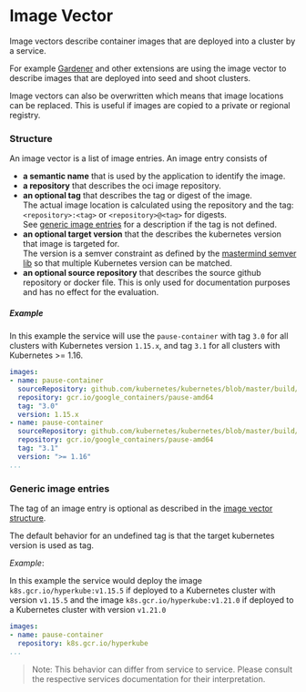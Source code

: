 # Image Vector

Image vectors describe container images that are deployed into a cluster by a service.

For example [Gardener](https://github.com/gardener/gardener) and other extensions are using the image vector to describe images that are deployed into seed and shoot clusters.

Image vectors can also be overwritten which means that image locations can be replaced.
This is useful if images are copied to a private or regional registry.

### Structure

An image vector is a list of image entries.
An image entry consists of 
- **a semantic name** that is used by the application to identify the image.
- **a repository** that describes the oci image repository.
- **an optional tag** that describes the tag or digest of the image. <br>
  The actual image location is calculated using the repository and the tag: `<repository>:<tag>` or `<repository>@<tag>` for digests. <br>
  See [generic image entries](#generic-image-entries) for a description if the tag is not defined.
- **an optional target version** that the describes the kubernetes version that image is targeted for. <br>
  The version is a semver constraint as defined by the [mastermind semver lib](https://github.com/Masterminds/semver#checking-version-constraints) so that multiple Kubernetes version can be matched.
- **an optional source repository** that describes the source github repository or docker file. This is only used for documentation purposes and has no effect for the evaluation.
  
##### Example

In this example the service will use the `pause-container` with tag `3.0` for all clusters with Kubernetes version `1.15.x`, and tag `3.1` for all clusters with Kubernetes >= 1.16.

```yaml
images:
- name: pause-container
  sourceRepository: github.com/kubernetes/kubernetes/blob/master/build/pause/Dockerfile
  repository: gcr.io/google_containers/pause-amd64
  tag: "3.0"
  version: 1.15.x
- name: pause-container
  sourceRepository: github.com/kubernetes/kubernetes/blob/master/build/pause/Dockerfile
  repository: gcr.io/google_containers/pause-amd64
  tag: "3.1"
  version: ">= 1.16"
...
```

### Generic image entries

The tag of an image entry is optional as described in the [image vector structure](#structure).

The default behavior for an undefined tag is that the target kubernetes version is used as tag.

*Example*: 

In this example the service would deploy the image `k8s.gcr.io/hyperkube:v1.15.5` if deployed to a Kubernetes cluster with version `v1.15.5` and the image `k8s.gcr.io/hyperkube:v1.21.0` if deployed to a Kubernetes cluster with version `v1.21.0`

```yaml
images:
- name: pause-container
  repository: k8s.gcr.io/hyperkube
...
```

> Note: This behavior can differ from service to service.
> Please consult the respective services documentation for their interpretation.
